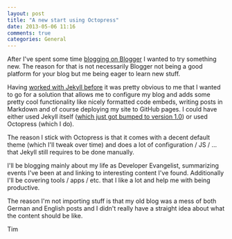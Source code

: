 ```yaml
---
layout: post
title: "A new start using Octopress"
date: 2013-05-06 11:16
comments: true
categories: General 
---
```

After I've spent some time [blogging on Blogger](http://timmesserschmidt.blogspot.com) I wanted to try something new. The reason for that is not necessarily Blogger not being a good platform for your blog but me being eager to learn new stuff.

Having [worked with Jekyll before](http://battlehack.org) it was pretty obvious to me that I wanted to go for a solution that allows me to configure my blog and adds some pretty cool functionality like nicely formatted code embeds, writing posts in Markdown and of course deploying my site to GitHub pages. I could have either used Jekyll itself ([which just got bumped to version 1.0](http://blog.parkermoore.de/2013/05/06/jekyll-1-dot-0-released/)) or used Octopress (which I do).

The reason I stick with Octopress is that it comes with a decent default theme (which I'll tweak over time) and does a lot of configuration / JS /  … that Jekyll still requires to be done manually.

I'll be blogging mainly about my life as Developer Evangelist, summarizing events I've been at and linking to interesting content I've found. Additionally I'll be covering tools / apps / etc. that I like a lot and help me with being productive.

The reason I'm not importing stuff is that my old blog was a mess of both German and English posts and I didn't really have a straight idea about what the content should be like.

Tim 

